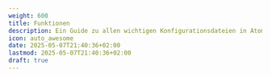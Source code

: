 ```yaml
---
weight: 600
title: Funktionen
description: Ein Guide zu allen wichtigen Konfigurationsdateien in Atomic Cloud.
icon: auto_awesome
date: 2025-05-07T21:40:36+02:00
lastmod: 2025-05-07T21:40:36+02:00
draft: true
---
```

